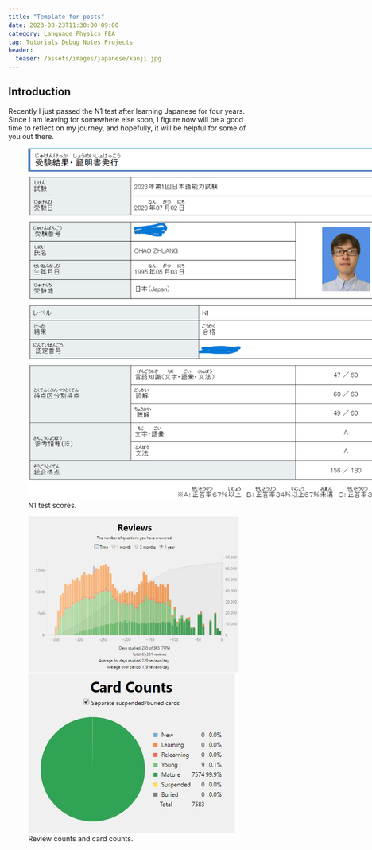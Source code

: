 ```yaml
---
title: "Template for posts"
date: 2023-08-23T11:30:00+09:00
category: Language Physics FEA
tag: Tutorials Debug Notes Projects
header:
  teaser: /assets/images/japanese/kanji.jpg
---
```

## Introduction
Recently I just passed the N1 test after learning Japanese for four years. Since I am leaving for somewhere else soon, I figure now will be a good time to reflect on my journey, and hopefully, it will be helpful for some of you out there.

<figure style="width: 750px" class="align-center">
  <a href="/assets/images/japanese/scores-hide.png" alt="N1 Score">
  <img src="/assets/images/japanese/scores-hide.png" alt=""></a>
  <figcaption>N1 test scores.</figcaption>
</figure>

<figure class="half">

  <a href="/assets/images/japanese/reviews.jpeg">
  <img src="/assets/images/japanese/reviews.jpeg"></a>

  <a href="/assets/images/japanese/cards.jpeg">
  <img src="/assets/images/japanese/cards.jpeg"></a>

  <figcaption>Review counts and card counts.</figcaption>
</figure>